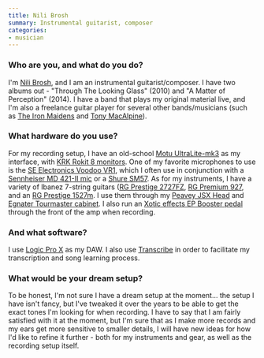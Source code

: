 ```yaml
---
title: Nili Brosh
summary: Instrumental guitarist, composer
categories:
- musician
---
```


### Who are you, and what do you do?

I'm [Nili Brosh](http://www.nilibrosh.com/ "Nili's website."), and I am an instrumental guitarist/composer. I have two albums out - "Through The Looking Glass" (2010) and "A Matter of Perception" (2014). I have a band that plays my original material live, and I'm also a freelance guitar player for several other bands/musicians (such as [The Iron Maidens](http://www.theironmaidens.com/ "A female Iron Maiden tribute band.") and [Tony MacAlpine](http://www.tonymacalpine.com/ "Tony's website.")).

### What hardware do you use?

For my recording setup, I have an old-school [Motu UltraLite-mk3][ultralite-mk3] as my interface, with [KRK Rokit 8 monitors][rokit-8]. One of my favorite microphones to use is the [SE Electronics Voodoo VR1][voodoo-vr1], which I often use in conjunction with a [Sennheiser MD 421-II mic][md-421-ii] or a [Shure SM57][sm57]. As for my instruments, I have a variety of Ibanez 7-string guitars ([RG Prestige 2727FZ][rg-prestige-2727fz], [RG Premium 927][rg-premium-927], and an [RG Prestige 1527m][rg-prestige-1527m]. I use them through my [Peavey JSX Head][jsx-head] and [Egnater Tourmaster cabinet][tourmaster-4100]. I also run an [Xotic effects EP Booster pedal][ep-booster] through the front of the amp when recording.

### And what software?

I use [Logic Pro X][logic-pro] as my DAW. I also use [Transcribe][] in order to facilitate my transcription and song learning process.

### What would be your dream setup?

To be honest, I'm not sure I have a dream setup at the moment... the setup I have isn't fancy, but I've tweaked it over the years to be able to get the exact tones I'm looking for when recording. I have to say that I am fairly satisfied with it at the moment, but I'm sure that as I make more records and my ears get more sensitive to smaller details, I will have new ideas for how I'd like to refine it further - both for my instruments and gear, as well as the recording setup itself.

[ep-booster]: https://xotic.us/effects/ep-booster "An effects booster."
[jsx-head]: https://www.ultimate-guitar.com/reviews/guitar_amplifiers/peavey/jsx_joe_satriani_signature_head/index.html "A guitar amp."
[logic-pro]: https://www.apple.com/logic-pro/ "A professional audio application for the Mac."
[md-421-ii]: https://en-us.sennheiser.com/recording-microphone-broadcasting-applications-md-421-ii "A microphone."
[rg-premium-927]: https://en.wikipedia.org/wiki/RG_Premium "An electric guitar."
[rg-prestige-1527m]: https://en.wikipedia.org/wiki/Ibanez_RG_Prestige "An electric guitar."
[rg-prestige-2727fz]: https://en.wikipedia.org/wiki/Ibanez_RG_Prestige "An electric guitar."
[rokit-8]: https://www.amazon.com/KRK-RP8G3-NA-Generation-Powered-Monitor/dp/B00FXBIG1G/ "A pair of powered speakers."
[sm57]: http://www.shure.com/americas/products/microphones/sm/sm57-instrument-microphone "An instrument microphone."
[tourmaster-4100]: http://www.egnateramps.com/EgnaterProducts/Tourmaster/Tourmaster4100/Tourmaster4100.html "A guitar amp."
[transcribe]: https://transcribe.wreally.com/ "A web service for transcribing audio."
[ultralite-mk3]: http://www.motu.com/products/motuaudio/ultralite-mk3 "An audio interface."
[voodoo-vr1]: https://www.seelectronics.com/voodoo-ribbons "A ribbon microphone."
